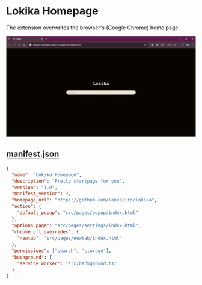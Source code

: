 # Lokika Homepage

The extension overwrites the browser's (Google Chrome) home page.

![Screenshot](./screenshots/image.png)

## [manifest.json](./manifest.json)

```json
{
  "name": "Lokika Homepage",
  "description": "Pretty startpage for you",
  "version": "1.0",
  "manifest_version": 3,
  "homepage_url": "https://github.com/lanvalird/lokika",
  "action": {
    "default_popup": "src/pages/popup/index.html"
  },
  "options_page": "src/pages/settings/index.html",
  "chrome_url_overrides": {
    "newtab": "src/pages/newtab/index.html"
  },
  "permissions": ["search", "storage"],
  "background": {
    "service_worker": "src/background.ts"
  }
}
```